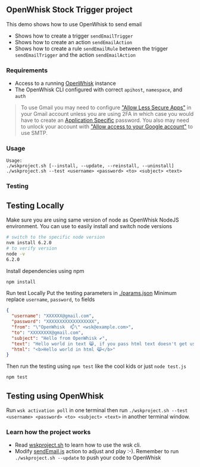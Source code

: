 ## OpenWhisk Stock Trigger project
  This demo shows how to use OpenWhisk to send email 
  - Shows how to create a trigger `sendEmailTrigger`
  - Shows how to create an action `sendEmailAction`
  - Shows how to create a rule `sendEmailRule` between the trigger `sendEmailTrigger` and the action `sendEmailAction`

### Requirements
  - Access to a running [OpenWhisk](https://github.com/openwhisk/openwhisk) instance
  - The OpenWhisk CLI configured with correct `apihost`, `namespace`, and `auth`

> To use Gmail you may need to configure ["Allow Less Secure Apps"](https://www.google.com/settings/security/lesssecureapps) in your Gmail account unless you are using 2FA in which case you would have to create an [Application Specific](https://security.google.com/settings/security/apppasswords) password. You also may need to unlock your account with ["Allow access to your Google account"](https://accounts.google.com/DisplayUnlockCaptcha) to use SMTP.

### Usage
  ```
  Usage: 
  ./wskproject.sh [--install, --update, --reinstall, --uninstall]
  ./wskproject.sh --test <username> <password> <to> <subject> <text>
  ```

### Testing

## Testing Locally
  Make sure you are using same version of node as OpenWhisk NodeJS environment.
  You can use [](nvm) to easily install and switch node versions
  ```bash
  # switch to the specific node version 
  nvm install 6.2.0
  # to verify version
  node -v
  6.2.0
  ```

  Install dependencies using npm
  ```bash
  npm install
  ```
  
  Run test Locally
  Put the testing parameters in [./params.json](./params.json)
  Minimum replace `username`, `password`, `to` fields
  ```json
  {
    "username": "XXXXXX@gmail.com",
    "password": "XXXXXXXXXXXXXXXXXX",
    "from": "\"OpenWhisk  📫\" <wsk@example.com>",
    "to": "XXXXXXXX@gmail.com",
    "subject": "Hello from OpenWhisk ✔",
    "text": "Hello world in text 😹, if you pass html text doesn't get use",
    "html": "<b>Hello world in html 😹</b>"
  }
  ```

  Then run the testing using `npm test` like the cool kids or just `node test.js`
  ```bash
  npm test
  ```

## Testing using OpenWhisk
  Run `wsk activation poll` in one terminal then run `./wskproject.sh --test <username> <password> <to> <subject> <text>` in another terminal window.

### Learn how the project works
  - Read [wskproject.sh](./wskproject.sh) to learn how to use the wsk cli.
  - Modify [sendEmail.js](./sendEmail.js) action to adjust and play :-). Remember to run `./wskproject.sh --update` to push your code to OpenWhisk
